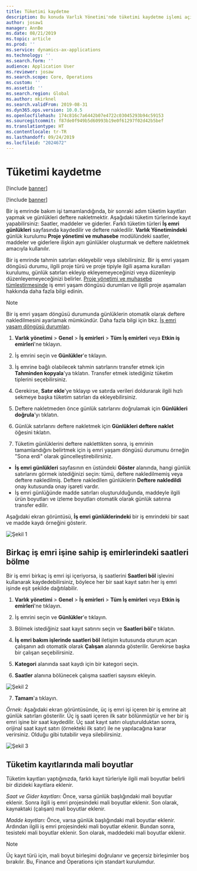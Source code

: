 ```yaml
---
title: Tüketimi kaydetme
description: Bu konuda Varlık Yönetimi'nde tüketimi kaydetme işlemi açıklanmaktadır.
author: josaw1
manager: AnnBe
ms.date: 08/21/2019
ms.topic: article
ms.prod: ''
ms.service: dynamics-ax-applications
ms.technology: ''
ms.search.form: ''
audience: Application User
ms.reviewer: josaw
ms.search.scope: Core, Operations
ms.custom: ''
ms.assetid: ''
ms.search.region: Global
ms.author: mkirknel
ms.search.validFrom: 2019-08-31
ms.dyn365.ops.version: 10.0.5
ms.openlocfilehash: 174c816c7a6442b07e4722c03045293b94c59153
ms.sourcegitcommit: f87de0f949b5d60993b19e0f61297f02d42b5bef
ms.translationtype: HT
ms.contentlocale: tr-TR
ms.lasthandoff: 09/24/2019
ms.locfileid: "2024672"
---
```

# <a name="register-consumption"></a>Tüketimi kaydetme

[!include [banner](../../includes/banner.md)]

[!include [banner](../../includes/preview-banner.md)]

Bir iş emrinde bakım işi tamamlandığında, bir sonraki adım tüketim kayıtları yapmak ve günlükleri deftere nakletmektir. Aşağıdaki tüketim türlerinde kayıt yapabilirsiniz: Saatler, maddeler ve giderler. Farklı tüketim türleri **İş emri günlükleri** sayfasında kaydedilir ve deftere nakledilir. **Varlık Yönetimindeki** günlük kurulumu **Proje yönetimi ve muhasebe** modülündeki saatler, maddeler ve giderlere ilişkin ayrı günlükler oluşturmak ve deftere nakletmek amacıyla kullanılır.

Bir iş emrinde tahmin satırları ekleyebilir veya silebilirsiniz. Bir iş emri yaşam döngüsü durumu, ilgili proje türü ve proje tipiyle ilgili aşama kuralları kurulumu, günlük satırları ekleyip ekleyemeyeceğinizi veya düzenleyip düzenleyemeyeceğinizi belirler. [Proje yönetimi ve muhasebe tümleştirmesinde](../integration-to-project-management-and-accounting/forecasts-work-orders-and-projects.md) iş emri yaşam döngüsü durumları ve ilgili proje aşamaları hakkında daha fazla bilgi edinin.

>[!NOTE]
>Bir iş emri yaşam döngüsü durumunda günlüklerin otomatik olarak deftere nakledilmesini ayarlamak mümkündür. Daha fazla bilgi için bkz. [İş emri yaşam döngüsü durumları](../setup-for-work-orders/work-order-lifecycle-states.md).

1. **Varlık yönetimi** > **Genel** > **İş emirleri** > **Tüm İş emirleri** veya **Etkin iş emirleri**'ne tıklayın.

2. İş emrini seçin ve **Günlükler**'e tıklayın.

3. İş emrine bağlı olabilecek tahmin satırlarını transfer etmek için **Tahminden kopyala**'ya tıklatın. Transfer etmek istediğiniz tüketim tiplerini seçebilirsiniz.

4. Gerekirse, **Satır ekle**'ye tıklayıp ve satırda verileri doldurarak ilgili hızlı sekmeye başka tüketim satırları da ekleyebilirsiniz.

5. Deftere nakletmeden önce günlük satırlarını doğrulamak için **Günlükleri doğrula**'yı tıklatın.

6. Günlük satırlarını deftere nakletmek için **Günlükleri deftere naklet** öğesini tıklatın.

7. Tüketim günlüklerini deftere naklettikten sonra, iş emrinin tamamlandığını belirtmek için iş emri yaşam döngüsü durumunu örneğin "Sona erdi" olarak güncelleştirebilirsiniz.

- **İş emri günlükleri** sayfasının en üstündeki **Göster** alanında, hangi günlük satırlarını görmek istediğinizi seçin: tümü, deftere nakledilmemiş veya deftere nakledilmiş. Deftere nakledilen günlüklerin **Deftere nakledildi** onay kutusunda onay işareti vardır.  
- İş emri günlüğünde madde satırları oluşturulduğunda, maddeyle ilgili ürün boyutları ve izleme boyutları otomatik olarak günlük satırına transfer edilir.  

Aşağıdaki ekran görüntüsü, **İş emri günlüklerindeki** bir iş emrindeki bir saat ve madde kaydı örneğini gösterir.

![Şekil 1](media/01-consumption.png)


## <a name="split-hours-on-work-orders-with-several-work-order-jobs"></a>Birkaç iş emri işine sahip iş emirlerindeki saatleri bölme

Bir iş emri birkaç iş emri işi içeriyorsa, iş saatlerini **Saatleri böl** işlevini kullanarak kaydedebilirsiniz, böylece her bir saat kayıt satırı her iş emri işinde eşit şekilde dağıtılabilir.

1. **Varlık yönetimi** > **Genel** > **İş emirleri** > **Tüm İş emirleri** veya **Etkin iş emirleri**'ne tıklayın.

2. İş emrini seçin ve **Günlükler**'e tıklayın.

3. Bölmek istediğiniz saat kayıt satırını seçin ve **Saatleri böl**'e tıklatın.

4. **İş emri bakım işlerinde saatleri böl** iletişim kutusunda oturum açan çalışanın adı otomatik olarak **Çalışan** alanında gösterilir. Gerekirse başka bir çalışan seçebilirsiniz.

5. **Kategori** alanında saat kaydı için bir kategori seçin.

6. **Saatler** alanına bölünecek çalışma saatleri sayısını ekleyin.

![Şekil 2](media/02-consumption.png)

7. **Tamam**'a tıklayın.

*Örnek:* Aşağıdaki ekran görüntüsünde, üç iş emri işi içeren bir iş emrine ait günlük satırları gösterilir. Üç iş saati içeren ilk satır bölünmüştür ve her bir iş emri işine bir saat kaydedilir. Üç saat kayıt satırı oluşturulduktan sonra, orijinal saat kayıt satırı (örnekteki ilk satır) ile ne yapılacağına karar verirsiniz. Olduğu gibi tutabilir veya silebilirsiniz. 

![Şekil 3](media/03-consumption.png)

## <a name="financial-dimensions-on-consumption-registrations"></a>Tüketim kayıtlarında mali boyutlar

Tüketim kayıtları yaptığınızda, farklı kayıt türleriyle ilgili mali boyutlar belirli bir dizideki kayıtlara eklenir. 

*Saat ve Gider kayıtları:* Önce, varsa günlük başlığındaki mali boyutlar eklenir. Sonra ilgili iş emri projesindeki mali boyutlar eklenir. Son olarak, kaynaktaki (çalışan) mali boyutlar eklenir.

*Madde kayıtları:* Önce, varsa günlük başlığındaki mali boyutlar eklenir. Ardından ilgili iş emri projesindeki mali boyutlar eklenir. Bundan sonra, tesisteki mali boyutlar eklenir. Son olarak, maddedeki mali boyutlar eklenir.

>[!NOTE]
>Üç kayıt türü için, mali boyut birleşimi doğrulanır ve geçersiz birleşimler boş bırakılır. Bu, Finance and Operations için standart kurulumdur.

